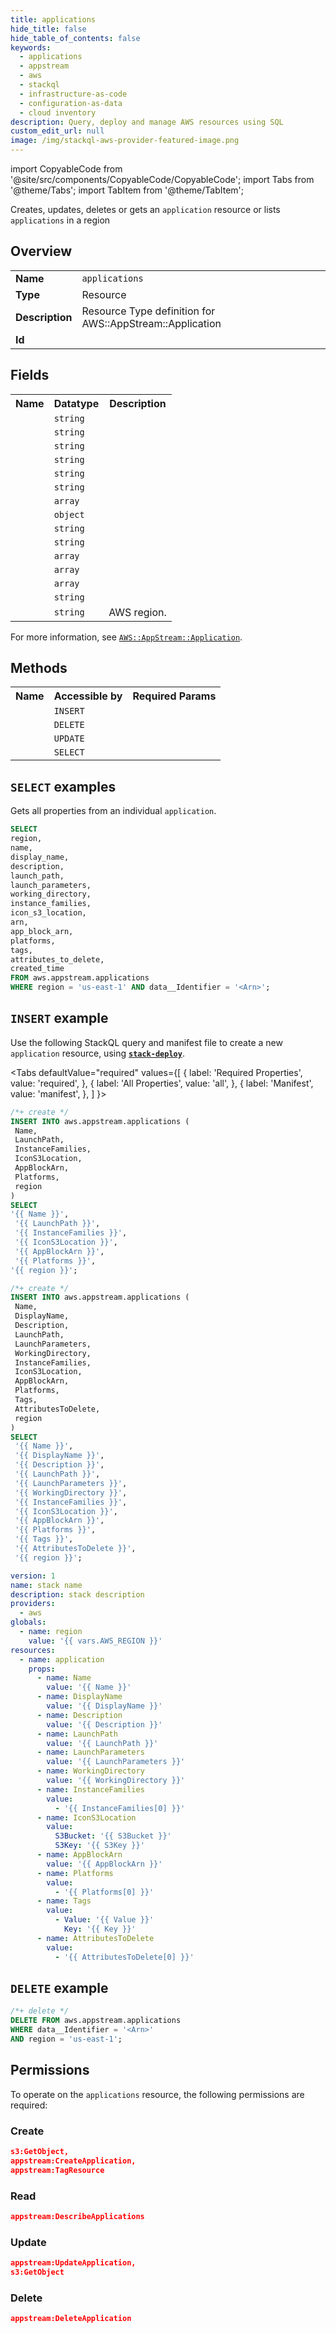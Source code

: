 ```yaml
---
title: applications
hide_title: false
hide_table_of_contents: false
keywords:
  - applications
  - appstream
  - aws
  - stackql
  - infrastructure-as-code
  - configuration-as-data
  - cloud inventory
description: Query, deploy and manage AWS resources using SQL
custom_edit_url: null
image: /img/stackql-aws-provider-featured-image.png
---
```


import CopyableCode from '@site/src/components/CopyableCode/CopyableCode';
import Tabs from '@theme/Tabs';
import TabItem from '@theme/TabItem';

Creates, updates, deletes or gets an <code>application</code> resource or lists <code>applications</code> in a region

## Overview
<table>
<tbody>
<tr><td><b>Name</b></td><td><code>applications</code></td></tr>
<tr><td><b>Type</b></td><td>Resource</td></tr>
<tr><td><b>Description</b></td><td>Resource Type definition for AWS::AppStream::Application</td></tr>
<tr><td><b>Id</b></td><td><CopyableCode code="aws.appstream.applications" /></td></tr>
</tbody>
</table>

## Fields
<table>
<tbody>
<tr><th>Name</th><th>Datatype</th><th>Description</th></tr><tr><td><CopyableCode code="name" /></td><td><code>string</code></td><td></td></tr>
<tr><td><CopyableCode code="display_name" /></td><td><code>string</code></td><td></td></tr>
<tr><td><CopyableCode code="description" /></td><td><code>string</code></td><td></td></tr>
<tr><td><CopyableCode code="launch_path" /></td><td><code>string</code></td><td></td></tr>
<tr><td><CopyableCode code="launch_parameters" /></td><td><code>string</code></td><td></td></tr>
<tr><td><CopyableCode code="working_directory" /></td><td><code>string</code></td><td></td></tr>
<tr><td><CopyableCode code="instance_families" /></td><td><code>array</code></td><td></td></tr>
<tr><td><CopyableCode code="icon_s3_location" /></td><td><code>object</code></td><td></td></tr>
<tr><td><CopyableCode code="arn" /></td><td><code>string</code></td><td></td></tr>
<tr><td><CopyableCode code="app_block_arn" /></td><td><code>string</code></td><td></td></tr>
<tr><td><CopyableCode code="platforms" /></td><td><code>array</code></td><td></td></tr>
<tr><td><CopyableCode code="tags" /></td><td><code>array</code></td><td></td></tr>
<tr><td><CopyableCode code="attributes_to_delete" /></td><td><code>array</code></td><td></td></tr>
<tr><td><CopyableCode code="created_time" /></td><td><code>string</code></td><td></td></tr>
<tr><td><CopyableCode code="region" /></td><td><code>string</code></td><td>AWS region.</td></tr>
</tbody>
</table>

For more information, see <a href="https://docs.aws.amazon.com/AWSCloudFormation/latest/UserGuide/aws-resource-appstream-application.html"><code>AWS::AppStream::Application</code></a>.

## Methods

<table>
<tbody>
  <tr>
    <th>Name</th>
    <th>Accessible by</th>
    <th>Required Params</th>
  </tr>
  <tr>
    <td><CopyableCode code="create_resource" /></td>
    <td><code>INSERT</code></td>
    <td><CopyableCode code="Name, IconS3Location, LaunchPath, Platforms, InstanceFamilies, AppBlockArn, region" /></td>
  </tr>
  <tr>
    <td><CopyableCode code="delete_resource" /></td>
    <td><code>DELETE</code></td>
    <td><CopyableCode code="data__Identifier, region" /></td>
  </tr>
  <tr>
    <td><CopyableCode code="update_resource" /></td>
    <td><code>UPDATE</code></td>
    <td><CopyableCode code="data__Identifier, data__PatchDocument, region" /></td>
  </tr>
  <tr>
    <td><CopyableCode code="get_resource" /></td>
    <td><code>SELECT</code></td>
    <td><CopyableCode code="data__Identifier, region" /></td>
  </tr>
</tbody>
</table>

## `SELECT` examples

Gets all properties from an individual <code>application</code>.
```sql
SELECT
region,
name,
display_name,
description,
launch_path,
launch_parameters,
working_directory,
instance_families,
icon_s3_location,
arn,
app_block_arn,
platforms,
tags,
attributes_to_delete,
created_time
FROM aws.appstream.applications
WHERE region = 'us-east-1' AND data__Identifier = '<Arn>';
```

## `INSERT` example

Use the following StackQL query and manifest file to create a new <code>application</code> resource, using [__`stack-deploy`__](https://pypi.org/project/stack-deploy/).

<Tabs
    defaultValue="required"
    values={[
      { label: 'Required Properties', value: 'required', },
      { label: 'All Properties', value: 'all', },
      { label: 'Manifest', value: 'manifest', },
    ]
}>
<TabItem value="required">

```sql
/*+ create */
INSERT INTO aws.appstream.applications (
 Name,
 LaunchPath,
 InstanceFamilies,
 IconS3Location,
 AppBlockArn,
 Platforms,
 region
)
SELECT 
'{{ Name }}',
 '{{ LaunchPath }}',
 '{{ InstanceFamilies }}',
 '{{ IconS3Location }}',
 '{{ AppBlockArn }}',
 '{{ Platforms }}',
'{{ region }}';
```
</TabItem>
<TabItem value="all">

```sql
/*+ create */
INSERT INTO aws.appstream.applications (
 Name,
 DisplayName,
 Description,
 LaunchPath,
 LaunchParameters,
 WorkingDirectory,
 InstanceFamilies,
 IconS3Location,
 AppBlockArn,
 Platforms,
 Tags,
 AttributesToDelete,
 region
)
SELECT 
 '{{ Name }}',
 '{{ DisplayName }}',
 '{{ Description }}',
 '{{ LaunchPath }}',
 '{{ LaunchParameters }}',
 '{{ WorkingDirectory }}',
 '{{ InstanceFamilies }}',
 '{{ IconS3Location }}',
 '{{ AppBlockArn }}',
 '{{ Platforms }}',
 '{{ Tags }}',
 '{{ AttributesToDelete }}',
 '{{ region }}';
```
</TabItem>
<TabItem value="manifest">

```yaml
version: 1
name: stack name
description: stack description
providers:
  - aws
globals:
  - name: region
    value: '{{ vars.AWS_REGION }}'
resources:
  - name: application
    props:
      - name: Name
        value: '{{ Name }}'
      - name: DisplayName
        value: '{{ DisplayName }}'
      - name: Description
        value: '{{ Description }}'
      - name: LaunchPath
        value: '{{ LaunchPath }}'
      - name: LaunchParameters
        value: '{{ LaunchParameters }}'
      - name: WorkingDirectory
        value: '{{ WorkingDirectory }}'
      - name: InstanceFamilies
        value:
          - '{{ InstanceFamilies[0] }}'
      - name: IconS3Location
        value:
          S3Bucket: '{{ S3Bucket }}'
          S3Key: '{{ S3Key }}'
      - name: AppBlockArn
        value: '{{ AppBlockArn }}'
      - name: Platforms
        value:
          - '{{ Platforms[0] }}'
      - name: Tags
        value:
          - Value: '{{ Value }}'
            Key: '{{ Key }}'
      - name: AttributesToDelete
        value:
          - '{{ AttributesToDelete[0] }}'

```
</TabItem>
</Tabs>

## `DELETE` example

```sql
/*+ delete */
DELETE FROM aws.appstream.applications
WHERE data__Identifier = '<Arn>'
AND region = 'us-east-1';
```

## Permissions

To operate on the <code>applications</code> resource, the following permissions are required:

### Create
```json
s3:GetObject,
appstream:CreateApplication,
appstream:TagResource
```

### Read
```json
appstream:DescribeApplications
```

### Update
```json
appstream:UpdateApplication,
s3:GetObject
```

### Delete
```json
appstream:DeleteApplication
```
